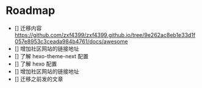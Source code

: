 # Roadmap

- [] 迁移内容 <https://github.com/zxf4399/zxf4399.github.io/tree/9e262ac8eb1e33d1f057e8953c3ceada984b4761/docs/awesome>
- [] 增加社区网站的链接地址
- [] 了解 hexo-theme-next 配置
- [] 了解 hexo 配置
- [] 增加社区网站的链接地址
- [] 迁移之前发的文章
